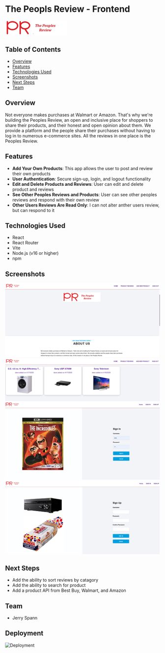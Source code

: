 # The Peopls Review - Frontend

<img src="src/assets/images/logo.jpg" alt="The Peoples Review Logo" width="200"/>

## Table of Contents
- [Overview](#overview)
- [Features](#features)
- [Technologies Used](#technologies-used)
- [Screenshots](#screenshots)
- [Next Steps](#next-steps)
- [Team](#team)

## Overview
Not everyone makes purchases at Walmart or Amazon. That's why we're
building the Peoples Review, an open and inclusive place for shoppers
to share their products, and their honest and open opinion about them.
We provide a platform and the people share their purchases without
having to log in to numerous e-commerce sites.  All the reviews in one
place is the Peoples Review.

## Features
- **Add Your Own Products**: This app allows the user to post and review their own products
- **User Authentication**: Secure sign-up, login, and logout functionality
- **Edit and Delete Products and Reviews**: User can edit and delete product and reviews
- **See Other Peoples Reviews and Products**: User can see other peoples reviews and respond with their own review
- **Other Users Reviews Are Read Only**: I can not alter anther users review, but can respond to it

## Technologies Used

- React
- React Router
- Vite
- Node.js (v16 or higher)
- npm

## Screenshots

![Home Page](src/assets/images/screenshots/imageA.png)
![Product Listing](src/assets/images/screenshots/imageB.png)
![Sign In](src/assets/images/screenshots/imageC.png)
![Sign Up](src/assets/images/screenshots/imageD.png)

## Next Steps

- Add the ability to sort reviews by catagory
- Add the ability to search for product
- Add a product API from Best Buy, Walmart, and Amazon

## Team

- Jerry Spann

## Deployment

![Deployment](https://fascinating-beijinho-8baa82.netlify.app/)
